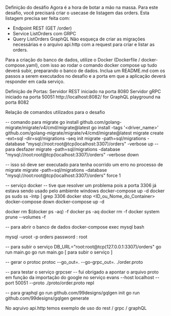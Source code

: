 Definição do desáfio
Agora é a hora de botar a mão na massa. Para este desafio, você precisará criar o usecase de listagem das orders.
Esta listagem precisa ser feita com:
- Endpoint REST (GET /order)
- Service ListOrders com GRPC
- Query ListOrders GraphQL
Não esqueça de criar as migrações necessárias e o arquivo api.http com a request para criar e listar as orders.

Para a criação do banco de dados, utilize o Docker (Dockerfile / docker-compose.yaml), com isso ao rodar o comando docker compose up tudo deverá subir, preparando o banco de dados.
Inclua um README.md com os passos a serem executados no desafio e a porta em que a aplicação deverá responder em cada serviço.

Definição de Portas:
Servidor REST iniciado na porta 8080
Servidor gRPC iniciado na porta 50051
http://localhost:8082/ for GraphQL playground na porta 8082

Relação de comandos utilizados para o desafio

-- comando para migrate
go install github.com/golang-migrate/migrate/v4/cmd/migrate@latest
go install -tags '<driver_name>' github.com/golang-migrate/migrate/v4/cmd/migrate@latest
migrate create -ext=sql -dir=sql/migrations -seq init
migrate -path=sql/migrations -database "mysql://root:root@tcp(localhost:3307)/orders" -verbose up
-- para desfazer
migrate -path=sql/migrations -database "mysql://root:root@tcp(localhost:3307)/orders" -verbose down

-- isso só deve ser executado para tenha ocorrido um erro no processo de migrate
migrate -path=sql/migrations -database "mysql://root:root@tcp(localhost:3307)/orders" force 1

-- serviço docker
-- tive que resolver um problema pois a porta 3306 já estava sendo usado pelo ambiente windows
docker-compose up -d
docker ps
sudo ss -lntp | grep 3306
docker stop <ID_ou_Nome_do_Container>
docker-compose down
docker-compose up -d

docker rm $(docker ps -aq) -f
docker ps -aq
docker rm -f
docker system prune --volumes -f


-- para abrir o banco de dados
docker-compose exec mysql bash

mysql -uroot -p orders
password : root

 -- para subir o serviço
 DB_URL="root:root@tcp(127.0.0.1:3307)/orders" go run main.go
 go run main.go [ para subir o serviço ]

 -- gerar o protoc
  protoc --go_out=. --go-grpc_out=. ./order.proto

-- para testar o serviço grpcser
-- fui obrigado a apontar o arquivo proto em função da importação do google no serviço
 evans --host localhost --port 50051 --proto ./proto/order.proto repl  

 -- para graphql
  go run github.com/99designs/gqlgen init
  go run github.com/99designs/gqlgen generate


No aqruivo api.http temos exemplo de uso do rest / grpc / graphQL